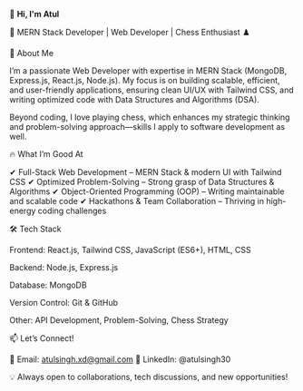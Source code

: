 👋 **Hi, I'm Atul**

🚀 MERN Stack Developer | Web Developer | Chess Enthusiast ♟️

🔹 About Me

I’m a passionate Web Developer with expertise in MERN Stack (MongoDB, Express.js, React.js, Node.js). My focus is on building scalable, efficient, and user-friendly applications, ensuring clean UI/UX with Tailwind CSS, and writing optimized code with Data Structures and Algorithms (DSA).

Beyond coding, I love playing chess, which enhances my strategic thinking and problem-solving approach—skills I apply to software development as well.

🔥 What I’m Good At

✔ Full-Stack Web Development – MERN Stack & modern UI with Tailwind CSS
✔ Optimized Problem-Solving – Strong grasp of Data Structures & Algorithms
✔ Object-Oriented Programming (OOP) – Writing maintainable and scalable code
✔ Hackathons & Team Collaboration – Thriving in high-energy coding challenges

🛠️ Tech Stack

Frontend: React.js, Tailwind CSS, JavaScript (ES6+), HTML, CSS

Backend: Node.js, Express.js

Database: MongoDB

Version Control: Git & GitHub

Other: API Development, Problem-Solving, Chess Strategy


📫 Let’s Connect!

📩 Email: atulsingh.xd@gmail.com 
🔗 LinkedIn: @atulsingh30

💡 Always open to collaborations, tech discussions, and new opportunities!
